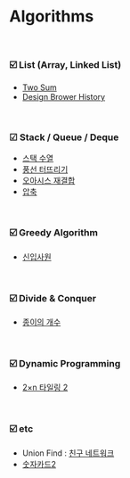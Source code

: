 # Algorithms

<br>

### ☑️ List (Array, Linked List)
- [Two Sum](https://github.com/YeowonKIM/Algorithms/tree/main/0001-two-sum)
- [Design Brower History](https://github.com/YeowonKIM/Algorithms/tree/main/1582-design-browser-history)
  
<br>

### ☑ Stack / Queue / Deque
- [스택 수열](https://github.com/YeowonKIM/Algorithms/tree/main/%EB%B0%B1%EC%A4%80/Silver/1874.%E2%80%85%EC%8A%A4%ED%83%9D%E2%80%85%EC%88%98%EC%97%B4)
- [풍선 터뜨리기](https://github.com/YeowonKIM/Algorithms/tree/main/%EB%B0%B1%EC%A4%80/Silver/2346.%E2%80%85%ED%92%8D%EC%84%A0%E2%80%85%ED%84%B0%EB%9C%A8%EB%A6%AC%EA%B8%B0)
- [오아시스 재결합](https://github.com/YeowonKIM/Algorithms/tree/main/%EB%B0%B1%EC%A4%80/Platinum/3015.%E2%80%85%EC%98%A4%EC%95%84%EC%8B%9C%EC%8A%A4%E2%80%85%EC%9E%AC%EA%B2%B0%ED%95%A9)
- [압축](https://github.com/YeowonKIM/Algorithms/tree/main/%EB%B0%B1%EC%A4%80/Gold/1662.%E2%80%85%EC%95%95%EC%B6%95)

<br>

### ☑️ Greedy Algorithm
- [신입사원](https://github.com/YeowonKIM/Algorithms/tree/main/%EB%B0%B1%EC%A4%80/Gold/4195.%E2%80%85%EC%B9%9C%EA%B5%AC%E2%80%85%EB%84%A4%ED%8A%B8%EC%9B%8C%ED%81%AC)

<br>

### ☑️ Divide & Conquer
- [종이의 개수](https://github.com/YeowonKIM/Algorithms/tree/main/%EB%B0%B1%EC%A4%80/Silver/1780.%E2%80%85%EC%A2%85%EC%9D%B4%EC%9D%98%E2%80%85%EA%B0%9C%EC%88%98)

<br>

### ☑️ Dynamic Programming
- [2×n 타일링 2](https://github.com/YeowonKIM/Algorithms/tree/main/%EB%B0%B1%EC%A4%80/Silver/11727.%E2%80%852%C3%97n%E2%80%85%ED%83%80%EC%9D%BC%EB%A7%81%E2%80%852)

<br>

### ☑️ etc
- Union Find : [친구 네트워크](https://github.com/YeowonKIM/Algorithms/tree/main/%EB%B0%B1%EC%A4%80/Gold/4195.%E2%80%85%EC%B9%9C%EA%B5%AC%E2%80%85%EB%84%A4%ED%8A%B8%EC%9B%8C%ED%81%AC)
- [숫자카드2](https://github.com/YeowonKIM/Algorithms/blob/main/%EB%B0%B1%EC%A4%80/Silver/10816.%E2%80%85%EC%88%AB%EC%9E%90%E2%80%85%EC%B9%B4%EB%93%9C%E2%80%852/%EC%88%AB%EC%9E%90%E2%80%85%EC%B9%B4%EB%93%9C%E2%80%852.py)

<br>


